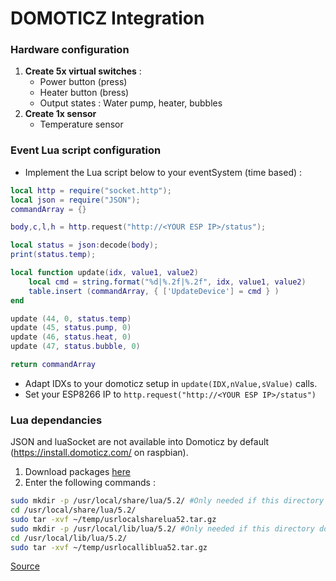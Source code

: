 # DOMOTICZ Integration

### Hardware configuration
1. **Create 5x virtual switches** :
    * Power button (press)
    * Heater button (bress)
    * Output states : Water pump, heater, bubbles
2. **Create 1x sensor**
    * Temperature sensor

### Event Lua script configuration

* Implement the Lua script below to your eventSystem (time based) :
```lua
local http = require("socket.http");
local json = require("JSON");
commandArray = {}

body,c,l,h = http.request("http://<YOUR ESP IP>/status");

local status = json:decode(body);
print(status.temp);

local function update(idx, value1, value2)
    local cmd = string.format("%d|%.2f|%.2f", idx, value1, value2)
    table.insert (commandArray, { ['UpdateDevice'] = cmd } )
end

update (44, 0, status.temp)
update (45, status.pump, 0)
update (46, status.heat, 0)
update (47, status.bubble, 0)

return commandArray
```

* Adapt IDXs to your domoticz setup in ```update(IDX,nValue,sValue)``` calls.
* Set your ESP8266 IP  to ```http.request("http://<YOUR ESP IP>/status")```

### Lua dependancies
JSON and luaSocket are not available into Domoticz by default (https://install.domoticz.com/ on raspbian). 

1. Download packages [here](https://www.domoticz.com/forum/viewtopic.php?f=21&t=7279)
2. Enter the following commands :
```bash 
sudo mkdir -p /usr/local/share/lua/5.2/ #Only needed if this directory does not exist
cd /usr/local/share/lua/5.2/
sudo tar -xvf ~/temp/usrlocalsharelua52.tar.gz
sudo mkdir -p /usr/local/lib/lua/5.2/ #Only needed if this directory does not exist
cd /usr/local/lib/lua/5.2/
sudo tar -xvf ~/temp/usrlocalliblua52.tar.gz
```

[Source](https://www.domoticz.com/wiki/Remote_Control_of_Domoticz_by_Telegram_Bot)